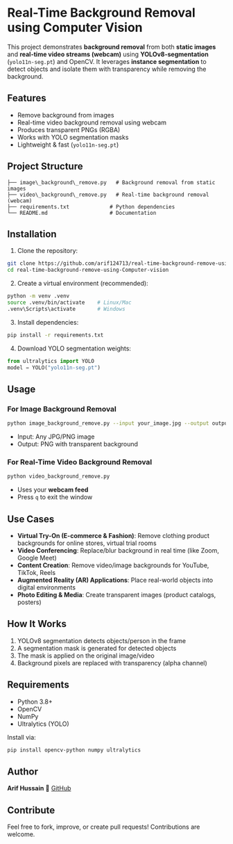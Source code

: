 


# Real-Time Background Removal using Computer Vision

This project demonstrates **background removal** from both **static images** and **real-time video streams (webcam)** using **YOLOv8-segmentation** (`yolo11n-seg.pt`) and OpenCV. It leverages **instance segmentation** to detect objects and isolate them with transparency while removing the background.

## Features
- Remove background from images
- Real-time video background removal using webcam
- Produces transparent PNGs (RGBA)
- Works with YOLO segmentation masks
- Lightweight & fast (`yolo11n-seg.pt`)

## Project Structure


```
├── image\_background\_remove.py   # Background removal from static images
├── video\_background\_remove.py   # Real-time background removal (webcam)
├── requirements.txt             # Python dependencies
└── README.md                    # Documentation
```

## Installation
1. Clone the repository:
```bash
git clone https://github.com/arif124713/real-time-background-remove-using-Computer-vision.git
cd real-time-background-remove-using-Computer-vision
```

2. Create a virtual environment (recommended):

```bash
python -m venv .venv
source .venv/bin/activate    # Linux/Mac
.venv\Scripts\activate       # Windows
```

3. Install dependencies:

```bash
pip install -r requirements.txt
```

4. Download YOLO segmentation weights:

```python
from ultralytics import YOLO
model = YOLO("yolo11n-seg.pt")
```

## Usage

### For Image Background Removal

```bash
python image_background_remove.py --input your_image.jpg --output output.png
```

* Input: Any JPG/PNG image
* Output: PNG with transparent background

### For Real-Time Video Background Removal

```bash
python video_background_remove.py
```

* Uses your **webcam feed**
* Press `q` to exit the window

## Use Cases

* **Virtual Try-On (E-commerce & Fashion)**: Remove clothing product backgrounds for online stores, virtual trial rooms
* **Video Conferencing**: Replace/blur background in real time (like Zoom, Google Meet)
* **Content Creation**: Remove video/image backgrounds for YouTube, TikTok, Reels
* **Augmented Reality (AR) Applications**: Place real-world objects into digital environments
* **Photo Editing & Media**: Create transparent images (product catalogs, posters)

## How It Works

1. YOLOv8 segmentation detects objects/person in the frame
2. A segmentation mask is generated for detected objects
3. The mask is applied on the original image/video
4. Background pixels are replaced with transparency (alpha channel)

## Requirements

* Python 3.8+
* OpenCV
* NumPy
* Ultralytics (YOLO)

Install via:

```bash
pip install opencv-python numpy ultralytics
```

## Author

**Arif Hussain**
🔗 [GitHub](https://github.com/arif124713)

## Contribute

Feel free to fork, improve, or create pull requests! Contributions are welcome.



